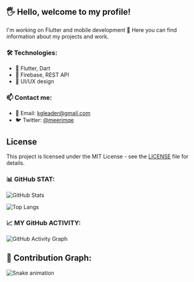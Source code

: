  

## 🖐 Hello, welcome to my profile!

I'm working on Flutter and mobile development 🚀
Here you can find information about my projects and work.

### 🛠️ Technologies:
- 🚀 Flutter, Dart
- 🔧 Firebase, REST API
- 🎨 UI/UX design

### 📫 Contact me:
- 📨 Email: kgleader@gmail.com
- 🐦 Twitter: [@meerimqe](https://twitter.com/meerimqe)

## License
This project is licensed under the MIT License - see the [LICENSE](LICENSE) file for details.

### 📊 GitHub STAT:
![GitHub Stats](https://github-readme-stats.vercel.app/api?username=KGLEADER&show_icons=true&theme=tokyonight)

![Top Langs](https://github-readme-stats.vercel.app/api/top-langs/?username=KGLEADER&layout=compact&theme=tokyonight)

### 📈 MY GitHub ACTIVITY:
![GitHub Activity Graph](https://github-readme-activity-graph.cyclic.app/graph?username=KGLEADER&theme=tokyo-night)

## 🐍 Contribution Graph:

![Snake animation](https://github.com/kgleader/kgleader/blob/output/github-contribution-grid-snake.svg)


